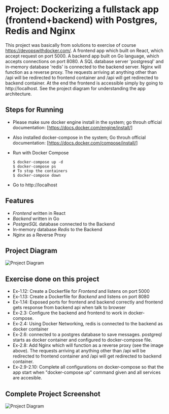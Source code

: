 # Project: Dockerizing a fullstack app (frontend+backend) with Postgres, Redis and Nginx

This project was basically from solutions to exercise of course https://devopswithdocker.com/. A frontend app which built on React, which accept request on port 5000. A backend app built on Go language, which accepts connections on port 8080. A SQL database server 'postgresql' and in-memory database 'redis' is connected to the backend server.
Nginx will function as a reverse proxy. The requests arriving at anything other than /api will be redirected to frontend container and /api will get redirected to backend container. At the end the frontend is accessible simply by going to http://localhost.
See the project diagram for understanding the app architecture.

## Steps for Running

- Please make sure docker engine install in the system; go throuh official documentation: [https://docs.docker.com/engine/install/]

- Also installed docker-compose in the system; Go throuh official documentation: [https://docs.docker.com/compose/install/]

- Run with Docker Compose

  ```console
  $ docker-compose up -d
  $ docker-compose ps
  # To stop the containers
  $ docker-compose down
  ```

- Go to http://localhost

## Features

- _Frontend_ written in React
- _Backend_ written in Go
- _PostgreSQL_ database connected to the Backend
- In-memory database _Redis_ to the Backend
- _Nginx_ as a Reverse Proxy

## Project Diagram

![Project Diagram](https://github.com/faayam/fullstack-docker-project/blob/main/app-screeshots/app-diagram.png)

## Exercise done on this project

- Ex-1.12: Create a Dockerfile for _Frontend_ and listens on port 5000
- Ex-1.13: Create a Dockerfile for _Backend_ and listens on port 8080
- Ex-1.14: Exposed ports for frontend and backend correctly and frontend gets response from backend api when talk to browser
- Ex-2.3: Configure the backend and frontend to work in docker-compose.
- Ex-2.4: Using Docker Networking, redis is connected to the backend as docker container
- Ex-2.6: connected to a postgres database to save messages. postgreql starts as docker container and configured to docker-compose file.
- Ex-2.8: Add Nginx which will function as a reverse proxy (see the image above). The requests arriving at anything other than /api will be redirected to frontend container and /api will get redirected to backend container.
- Ex-2.9-2.10: Complete all configurations on docker-compose so that the app start when "docker-compose up" command given and all services are accesible.

## Complete Project Screenshot

![Project Diagram](./app-screenshots/complete-project.png)
